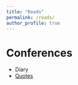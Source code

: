```yaml
---
title: "Reads"
permalink: /reads/
author_profile: true
---
```


Conferences
===========
* Diary <br>
* <a href="https://iparaj.github.io/files/quotes.pdf" target="_blank" rel="noopener noreferrer">Quotes</a>